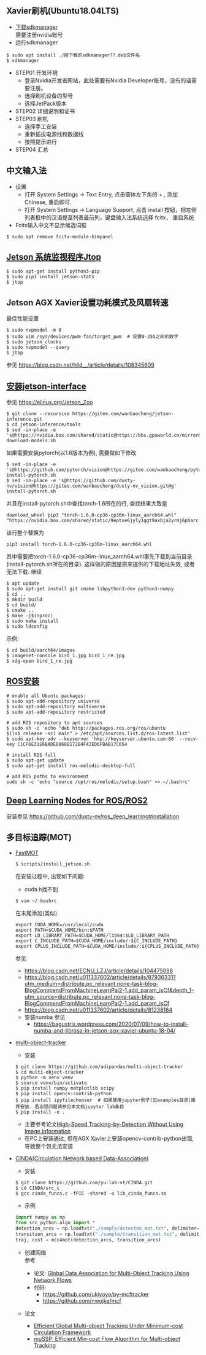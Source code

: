 ## Xavier刷机(Ubuntu18.04LTS)
- [下载sdkmanager](https://developer.nvidia.com/embedded/jetpack)  
  需要注册nvidia账号  
- 运行sdkmanager
```shell script
$ sudo apt install ./刚下载的sdkmanager??.deb文件名
$ sdkmanager
```
- STEP01 开发环境
  - 登录Nvidia开发者网站，此处需要有Nvidia Developer账号，没有的话需要注册。
  - 选择刷机设备的型号
  - 选择JetPack版本
- STEP02 详细说明和证书
- STEP03 刷机
  - 选择手工安装
  - 重新插拔电源线和数据线
  - 按照提示进行
- STEP04 汇总

## 中文输入法
- 设置  
  - 打开 System Settings -> Text Entry, 点击窗体左下角的 + , 添加 Chinese,
  重启即可.
  - 打开 System Settings -> Language Support, 点击 install
    按钮，把左侧列表框中的汉语提至列表最前列，键盘输入法系统选择 fcitx，
    重启系统
- Fcitx输入中文不显示候选词框
```shell script
$ sudo apt remove fcitx-module-kimpanel
```
## [Jetson 系统监视程序Jtop](https://www.jianshu.com/p/497a9f6e34fd)
```shell script
$ sudo apt-get install python3-pip
$ sudo pip3 install jetson-stats
$ jtop
```
## Jetson AGX Xavier设置功耗模式及风扇转速
最佳性能设置
```shell script
$ sudo nvpmodel -m 0
$ sudo vim /sys/devices/pwm-fan/target_pwm  # 设置0-255之间的数字
$ sudo jetson_clocks
$ sudo nvpmodel --query
$ jtop
```
参见 https://blog.csdn.net/hlld__/article/details/108345609
## [安装jetson-interface](https://blog.csdn.net/weixin_44457020/article/details/106951508)
参见 https://elinux.org/Jetson_Zoo
```shell script
$ git clone --recursive https://gitee.com/wanbaocheng/jetson-inference.git
$ cd jetson-inference/tools
$ sed -in-place -e 's@https://nvidia.box.com/shared/static@https://bbs.gpuworld.cn/mirror@g' download-models.sh
```
如果需要安装pytorch(以1.6版本为例), 需要做如下修改
```shell script
$ sed -in-place -e 's@https://github.com/pytorch/vision@https://gitee.com/wanbaocheng/pytorch_vision.git@g' install-pytorch.sh
$ sed -in-place -e 's@https://github.com/dusty-nv/vision@https://gitee.com/wanbaocheng/dusty-nv_vision.git@g' install-pytorch.sh
```
并且在install-pytorch.sh中查找torch-1.6所在的行, 查找结果大致是
```text
download_wheel pip3 "torch-1.6.0-cp36-cp36m-linux_aarch64.whl" "https://nvidia.box.com/shared/static/9eptse6jyly1ggt9axbja2yrmj6pbarc.whl"
```
该行整个替换为
```shell script
pip3 install torch-1.6.0-cp36-cp36m-linux_aarch64.whl
``` 
其中需要把torch-1.6.0-cp36-cp36m-linux_aarch64.whl事先下载到当前目录(install-pytorch.sh所在的目录). 
这样做的原因是原来提供的下载地址失效, 或者无法下载.  继续
```shell script
$ apt update
$ sudo apt-get install git cmake libpython3-dev python3-numpy
$ cd ..
$ mkdir build
$ cd build/
$ cmake ..
$ make -j$(nproc)
$ sudo make install
$ sudo ldconfig
```
示例:
```shell script
$ cd build/aarch64/images
$ imagenet-console bird_1.jpg bird_1_re.jpg
$ xdg-open bird_1_re.jpg
```
## [ROS安装](https://elinux.org/Jetson_Zoo#ROS)
```shell script
# enable all Ubuntu packages:
$ sudo apt-add-repository universe
$ sudo apt-add-repository multiverse
$ sudo apt-add-repository restricted

# add ROS repository to apt sources
$ sudo sh -c 'echo "deb http://packages.ros.org/ros/ubuntu $(lsb_release -sc) main" > /etc/apt/sources.list.d/ros-latest.list'
$ sudo apt-key adv --keyserver 'hkp://keyserver.ubuntu.com:80' --recv-key C1CF6E31E6BADE8868B172B4F42ED6FBAB17C654

# install ROS full
$ sudo apt-get update
$ sudo apt-get install ros-melodic-desktop-full

# add ROS paths to environment
sudo sh -c 'echo "source /opt/ros/melodic/setup.bash" >> ~/.bashrc'
```
## [Deep Learning Nodes for ROS/ROS2](https://github.com/dusty-nv/ros_deep_learning)
安装参见 https://github.com/dusty-nv/ros_deep_learning#installation

## 多目标追踪(MOT)
- [FastMOT](https://github.com/GeekAlexis/FastMOT)
  ```
  $ scripts/install_jetson.sh
  ```
  在安装过程中, 出现如下问题:
  - cuda.h找不到  
  ```
  $ vim ~/.bashrc
  ```
  在末尾添加(类似)
  ```
  export CUDA_HOME=/usr/local/cuda
  export PATH=$CUDA_HOME/bin:$PATH
  export LD_LIBRARY_PATH=$CUDA_HOME/lib64:$LD_LIBRARY_PATH
  export C_INCLUDE_PATH=$CUDA_HOME/include/:${C_INCLUDE_PATH}
  export CPLUS_INCLUDE_PATH=$CUDA_HOME/include/:${CPLUS_INCLUDE_PATH}
  ```
  参见
    - https://blog.csdn.net/ECNU_LZJ/article/details/104475098
    - https://blog.csdn.net/u011337602/article/details/87936331?utm_medium=distribute.pc_relevant.none-task-blog-BlogCommendFromMachineLearnPai2-1.add_param_isCf&depth_1-utm_source=distribute.pc_relevant.none-task-blog-BlogCommendFromMachineLearnPai2-1.add_param_isCf
    - https://blog.csdn.net/u011337602/article/details/81238164
  - 安装numba
  参见
    - https://bagustris.wordpress.com/2020/07/09/how-to-install-numba-and-librosa-in-jetson-agx-xavier-ubuntu-18-04/

- [multi-object-tracker](https://github.com/adipandas/multi-object-tracker.git)  
  - 安装
  ```
  $ git clone https://github.com/adipandas/multi-object-tracker
  $ cd multi-object-tracker
  $ python -m venv venv
  $ source venv/bin/activate
  $ pip install numpy matplotlib scipy
  $ pip install opencv-contrib-python
  $ pip install ipyfilechooser  # 如果使用jupyter例子(见examples目录)推荐安装. 若出现问题请参见本文档jupyter lab条目
  $ pip install -e .
  ```
  - 主要参考论文[High-Speed Tracking-by-Detection Without Using Image Information](http://elvera.nue.tu-berlin.de/files/1517Bochinski2017.pdf)
  - 在PC上安装通过, 但在AGX Xavier上安装opencv-contrib-python出错, 导致整个包无法安装
  
- [CINDA(CIrculation Network based Data-Association)](https://github.com/yu-lab-vt/CINDA)
  - 安装
  ```
  $ git clone https://github.com/yu-lab-vt/CINDA.git
  $ cd CINDA/src_c
  $ gcc cinda_funcs.c -fPIC -shared -o lib_cinda_funcs.so
  ```
  - 示例
  ```python
  import numpy as np
  from src_python.algo import *
  detection_arcs = np.loadtxt("./sample/detecton_mat.txt", delimiter=",")
  transition_arcs = np.loadtxt("./sample/transition_mat.txt", delimiter=",")
  traj, cost = mcc4mot(detection_arcs, transition_arcs)
  ```
  - 创建网络  
    参考
    - 论文: [Global Data Association for Multi-Object Tracking Using Network Flows](http://vision.cse.psu.edu/courses/Tracking/vlpr12/lzhang_cvpr08global.pdf)
    - 代码: 
      - https://github.com/ukiyoyo/py-mcftracker
      - https://github.com/nwojke/mcf
      
  - 论文
    - [Efficient Global Multi-object Tracking Under Minimum-cost Circulation Framework](https://arxiv.org/pdf/1911.00796.pdf)
    - [muSSP: Efficient Min-cost Flow Algorithm for Multi-object Tracking](https://papers.nips.cc/paper/8334-mussp-efficient-min-cost-flow-algorithm-for-multi-object-tracking.pdf)